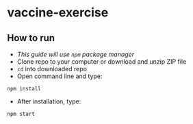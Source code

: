 # vaccine-exercise

## How to run
- *This guide will use `npm` package manager*
- Clone repo to your computer or download and unzip ZIP file
- `cd` into downloaded repo
- Open command line and type:
```
npm install
```
- After installation, type:
```
npm start
```
